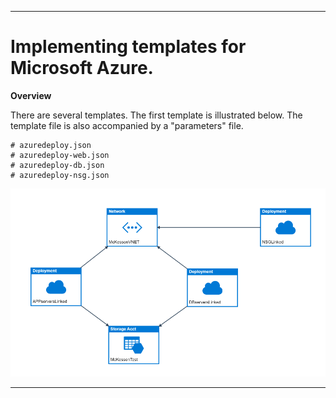 

______
# Implementing templates for Microsoft Azure.

__Overview__ 

There are several templates.  The first template is illustrated below.  The template file is also accompanied by a "parameters" file.

	# azuredeploy.json  
	# azuredeploy-web.json  
	# azuredeploy-db.json  
	# azuredeploy-nsg.json  


![alt text][MCK]
______



[MCK]: https://github.com/NimboCloud/ARM-Templates/blob/master/img/template.png?raw=true "Main Template"
